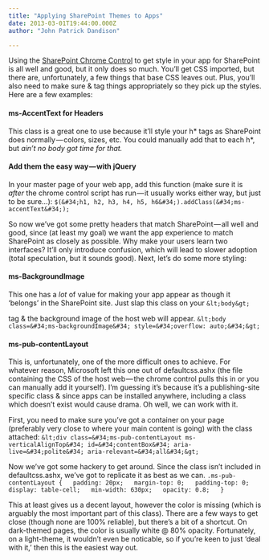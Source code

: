 ```yaml
---
title: "Applying SharePoint Themes to Apps"
date: 2013-03-01T19:44:00.000Z
author: "John Patrick Dandison"

---
```


Using the [SharePoint Chrome Control​](http://msdn.microsoft.com/en-us/library/fp179916.aspx) to get style in your app for SharePoint is all well and good, but it only does so much. You’ll get CSS imported, but there are, unfortunately, a few things that base CSS leaves out. Plus, you’ll also need to make sure &amp; tag things appropriately so they pick up the styles. Here are a few examples:

#### ms-AccentText for Headers

This class is a great one to use because it’ll style your h* tags as SharePoint does normally — colors, sizes, etc. You could manually add that to each h*, but _ain’t no body got time for that._

#### Add them the easy way — with jQuery

In your master page of your web app, add this function (make sure it is  
_after_ the chrome control script has run — it usually works either way, but just to be sure…):
`$(&#34;h1, h2, h3, h4, h5, h6&#34;).addClass(&#34;ms-accentText&#34;);`

So now we’ve got some pretty headers that match SharePoint — all well and good, since (at least my goal) we want the app experience to match SharePoint as closely as possible. Why make your users learn two interfaces? It’ll only introduce confusion, which will lead to slower adoption (total speculation, but it sounds good). Next, let’s do some more styling:

#### ms-BackgroundImage

This one has a _lot_ of value for making your app appear as though it ‘belongs’ in the SharePoint site. Just slap this class on your
`&lt;body&gt;`

tag &amp; the background image of the host web will appear.
`&lt;body class=&#34;ms-backgroundImage&#34; style=&#34;overflow: auto;&#34;&gt;`

#### ms-pub-contentLayout

This is, unfortunately, one of the more difficult ones to achieve. For whatever reason, Microsoft left this one out of defaultcss.ashx (the file containing the CSS of the host web — the chrome control pulls this in or you can manually add it yourself). I’m guessing it’s because it’s a publishing-site specific class &amp; since apps can be installed anywhere, including a class which doesn’t exist would cause drama. Oh well, we can work with it.

First, you need to make sure you’ve got a container on your page (preferably very close to where your main content is going) with the class attached:
`&lt;div class=&#34;ms-pub-contentLayout ms-verticalAlignTop&#34; id=&#34;contentBox&#34; aria-live=&#34;polite&#34; aria-relevant=&#34;all&#34;&gt;`

Now we’ve got some hackery to get around. Since the class isn’t included in defaultcss.ashx, we’ve got to replicate it as best as we can.
`.ms-pub-contentLayout {  
      padding: 20px;  
      margin-top: 0;  
      padding-top: 0;  
      display: table-cell;  
      min-width: 630px;  
      opacity: 0.8;  
   }`

This at least gives us a decent layout, however the color is missing (which is arguably the most important part of this class). There are a few ways to get close (though none are 100% reliable), but there’s a bit of a shortcut. On dark-themed pages, the color is usually white @ 80% opacity. Fortunately, on a light-theme, it wouldn’t even be noticable, so if you’re keen to just ‘deal with it,’ then this is the easiest way out.
